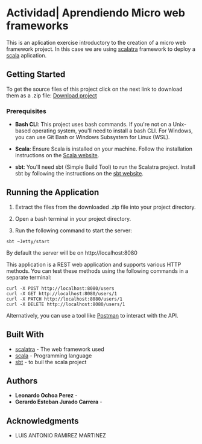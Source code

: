 # Actividad| Aprendiendo Micro web frameworks

This is an aplication exercise introductory to the creation of a micro web framework project. In this case we are using [scalatra](https://scalatra.org/) framework to deploy a [scala](https://www.scala-lang.org/) aplication.

## Getting Started

To get the source files of this project click on the next link to download them as a .zip file: 
[Download project](https://github.com/Esteban-J/Actividad-Aprendiendo-Micro-web-frameworks/archive/refs/heads/main.zip)

### Prerequisites

* **Bash CLI**: This project uses bash commands. If you're not on a Unix-based operating system, you'll need to install a bash CLI. For Windows, you can use Git Bash or Windows Subsystem for Linux (WSL).

* **Scala**: Ensure Scala is installed on your machine. Follow the installation instructions on the [Scala website](https://www.scala-lang.org/).

* **sbt**: You'll need sbt (Simple Build Tool) to run the Scalatra project. Install sbt by following the instructions on the [sbt website](https://www.scala-sbt.org/).

## Running the Application

1. Extract the files from the downloaded .zip file into your project directory.

2. Open a bash terminal in your project directory.

3. Run the following command to start the server:

```
sbt ~Jetty/start
```
By default the server will be on http://localhost:8080

This application is a REST web application and supports various HTTP methods. You can test these methods using the following commands in a separate terminal:

```
curl -X POST http://localhost:8080/users
curl -X GET http://localhost:8080/users/1
curl -X PATCH http://localhost:8080/users/1
curl -X DELETE http://localhost:8080/users/1
```
Alternatively, you can use a tool like [Postman](https://www.postman.com/) to interact with the API.

## Built With

* [scalatra](https://scalatra.org/) - The web framework used
* [scala](https://www.scala-lang.org/)  - Programming language
* [sbt](https://www.scala-sbt.org/) - to buil the scala project

## Authors

* **Leonardo Ochoa Perez** -
* **Gerardo Esteban Jurado Carrera** - 

## Acknowledgments

* LUIS ANTONIO RAMIREZ MARTINEZ

